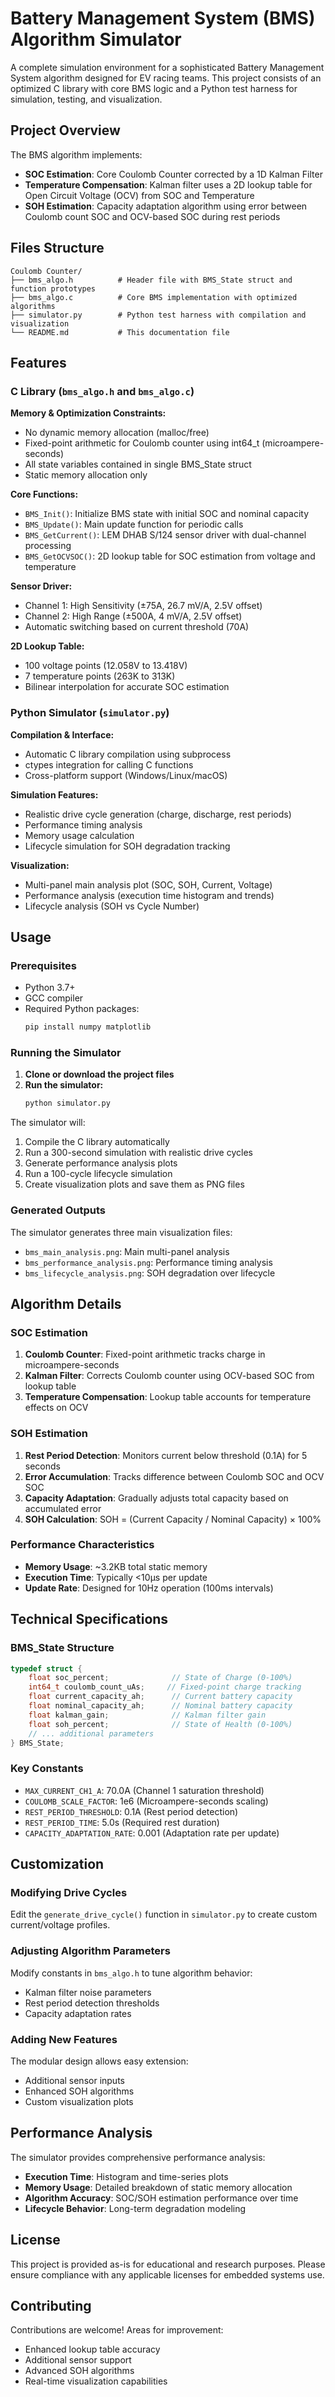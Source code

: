 # Battery Management System (BMS) Algorithm Simulator

A complete simulation environment for a sophisticated Battery Management System algorithm designed for EV racing teams. This project consists of an optimized C library with core BMS logic and a Python test harness for simulation, testing, and visualization.

## Project Overview

The BMS algorithm implements:
- **SOC Estimation**: Core Coulomb Counter corrected by a 1D Kalman Filter
- **Temperature Compensation**: Kalman filter uses a 2D lookup table for Open Circuit Voltage (OCV) from SOC and Temperature
- **SOH Estimation**: Capacity adaptation algorithm using error between Coulomb count SOC and OCV-based SOC during rest periods

## Files Structure

```
Coulomb Counter/
├── bms_algo.h          # Header file with BMS_State struct and function prototypes
├── bms_algo.c          # Core BMS implementation with optimized algorithms
├── simulator.py        # Python test harness with compilation and visualization
└── README.md           # This documentation file
```

## Features

### C Library (`bms_algo.h` and `bms_algo.c`)

**Memory & Optimization Constraints:**
- No dynamic memory allocation (malloc/free)
- Fixed-point arithmetic for Coulomb counter using int64_t (microampere-seconds)
- All state variables contained in single BMS_State struct
- Static memory allocation only

**Core Functions:**
- `BMS_Init()`: Initialize BMS state with initial SOC and nominal capacity
- `BMS_Update()`: Main update function for periodic calls
- `BMS_GetCurrent()`: LEM DHAB S/124 sensor driver with dual-channel processing
- `BMS_GetOCVSOC()`: 2D lookup table for SOC estimation from voltage and temperature

**Sensor Driver:**
- Channel 1: High Sensitivity (±75A, 26.7 mV/A, 2.5V offset)
- Channel 2: High Range (±500A, 4 mV/A, 2.5V offset)
- Automatic switching based on current threshold (70A)

**2D Lookup Table:**
- 100 voltage points (12.058V to 13.418V)
- 7 temperature points (263K to 313K)
- Bilinear interpolation for accurate SOC estimation

### Python Simulator (`simulator.py`)

**Compilation & Interface:**
- Automatic C library compilation using subprocess
- ctypes integration for calling C functions
- Cross-platform support (Windows/Linux/macOS)

**Simulation Features:**
- Realistic drive cycle generation (charge, discharge, rest periods)
- Performance timing analysis
- Memory usage calculation
- Lifecycle simulation for SOH degradation tracking

**Visualization:**
- Multi-panel main analysis plot (SOC, SOH, Current, Voltage)
- Performance analysis (execution time histogram and trends)
- Lifecycle analysis (SOH vs Cycle Number)

## Usage

### Prerequisites

- Python 3.7+
- GCC compiler
- Required Python packages:
  ```bash
  pip install numpy matplotlib
  ```

### Running the Simulator

1. **Clone or download the project files**
2. **Run the simulator:**
   ```bash
   python simulator.py
   ```

The simulator will:
1. Compile the C library automatically
2. Run a 300-second simulation with realistic drive cycles
3. Generate performance analysis plots
4. Run a 100-cycle lifecycle simulation
5. Create visualization plots and save them as PNG files

### Generated Outputs

The simulator generates three main visualization files:
- `bms_main_analysis.png`: Main multi-panel analysis
- `bms_performance_analysis.png`: Performance timing analysis
- `bms_lifecycle_analysis.png`: SOH degradation over lifecycle

## Algorithm Details

### SOC Estimation
1. **Coulomb Counter**: Fixed-point arithmetic tracks charge in microampere-seconds
2. **Kalman Filter**: Corrects Coulomb counter using OCV-based SOC from lookup table
3. **Temperature Compensation**: Lookup table accounts for temperature effects on OCV

### SOH Estimation
1. **Rest Period Detection**: Monitors current below threshold (0.1A) for 5 seconds
2. **Error Accumulation**: Tracks difference between Coulomb SOC and OCV SOC
3. **Capacity Adaptation**: Gradually adjusts total capacity based on accumulated error
4. **SOH Calculation**: SOH = (Current Capacity / Nominal Capacity) × 100%

### Performance Characteristics
- **Memory Usage**: ~3.2KB total static memory
- **Execution Time**: Typically <10μs per update
- **Update Rate**: Designed for 10Hz operation (100ms intervals)

## Technical Specifications

### BMS_State Structure
```c
typedef struct {
    float soc_percent;              // State of Charge (0-100%)
    int64_t coulomb_count_uAs;     // Fixed-point charge tracking
    float current_capacity_ah;      // Current battery capacity
    float nominal_capacity_ah;      // Nominal battery capacity
    float kalman_gain;              // Kalman filter gain
    float soh_percent;              // State of Health (0-100%)
    // ... additional parameters
} BMS_State;
```

### Key Constants
- `MAX_CURRENT_CH1_A`: 70.0A (Channel 1 saturation threshold)
- `COULOMB_SCALE_FACTOR`: 1e6 (Microampere-seconds scaling)
- `REST_PERIOD_THRESHOLD`: 0.1A (Rest period detection)
- `REST_PERIOD_TIME`: 5.0s (Required rest duration)
- `CAPACITY_ADAPTATION_RATE`: 0.001 (Adaptation rate per update)

## Customization

### Modifying Drive Cycles
Edit the `generate_drive_cycle()` function in `simulator.py` to create custom current/voltage profiles.

### Adjusting Algorithm Parameters
Modify constants in `bms_algo.h` to tune algorithm behavior:
- Kalman filter noise parameters
- Rest period detection thresholds
- Capacity adaptation rates

### Adding New Features
The modular design allows easy extension:
- Additional sensor inputs
- Enhanced SOH algorithms
- Custom visualization plots

## Performance Analysis

The simulator provides comprehensive performance analysis:
- **Execution Time**: Histogram and time-series plots
- **Memory Usage**: Detailed breakdown of static memory allocation
- **Algorithm Accuracy**: SOC/SOH estimation performance over time
- **Lifecycle Behavior**: Long-term degradation modeling

## License

This project is provided as-is for educational and research purposes. Please ensure compliance with any applicable licenses for embedded systems use.

## Contributing

Contributions are welcome! Areas for improvement:
- Enhanced lookup table accuracy
- Additional sensor support
- Advanced SOH algorithms
- Real-time visualization capabilities
